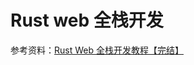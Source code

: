 # Rust web 全栈开发

参考资料：[Rust Web 全栈开发教程【完结】](https://www.bilibili.com/video/BV1RP4y1G7KF/?spm_id_from=333.999.0.0)
